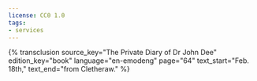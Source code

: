 ```yaml
---
license: CC0 1.0
tags:
- services
---
```

{% transclusion
  source_key="The Private Diary of Dr John Dee"
  edition_key="book"
  language="en-emodeng"
  page="64"
  text_start="Feb. 18th,"
  text_end="from Cletheraw."
%}
